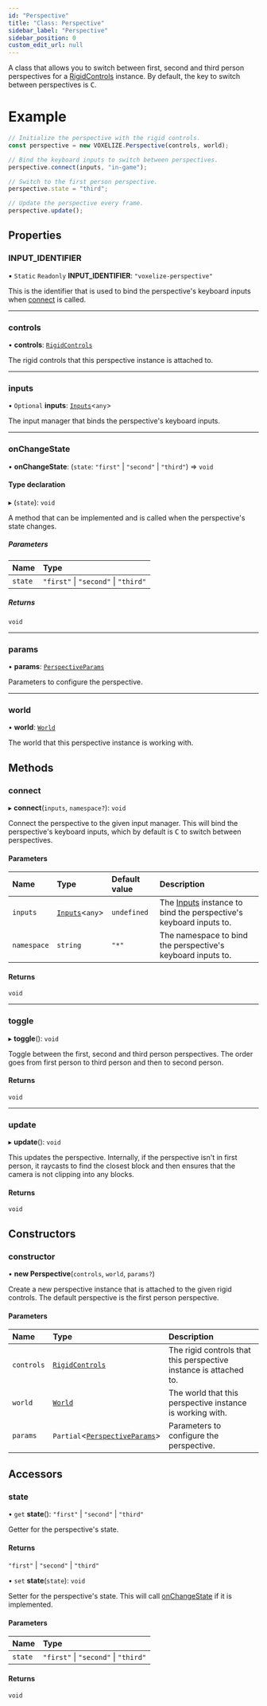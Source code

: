 ```yaml
---
id: "Perspective"
title: "Class: Perspective"
sidebar_label: "Perspective"
sidebar_position: 0
custom_edit_url: null
---
```


A class that allows you to switch between first, second and third person perspectives for
a [RigidControls](RigidControls.md) instance. By default, the key to switch between perspectives is <kbd>C</kbd>.

# Example
```ts
// Initialize the perspective with the rigid controls.
const perspective = new VOXELIZE.Perspective(controls, world);

// Bind the keyboard inputs to switch between perspectives.
perspective.connect(inputs, "in-game");

// Switch to the first person perspective.
perspective.state = "third";

// Update the perspective every frame.
perspective.update();
```

## Properties

### INPUT\_IDENTIFIER

▪ `Static` `Readonly` **INPUT\_IDENTIFIER**: ``"voxelize-perspective"``

This is the identifier that is used to bind the perspective's keyboard inputs
when [connect](Perspective.md#connect) is called.

___

### controls

• **controls**: [`RigidControls`](RigidControls.md)

The rigid controls that this perspective instance is attached to.

___

### inputs

• `Optional` **inputs**: [`Inputs`](Inputs.md)<`any`\>

The input manager that binds the perspective's keyboard inputs.

___

### onChangeState

• **onChangeState**: (`state`: ``"first"`` \| ``"second"`` \| ``"third"``) => `void`

#### Type declaration

▸ (`state`): `void`

A method that can be implemented and is called when the perspective's state changes.

##### Parameters

| Name | Type |
| :------ | :------ |
| `state` | ``"first"`` \| ``"second"`` \| ``"third"`` |

##### Returns

`void`

___

### params

• **params**: [`PerspectiveParams`](../modules.md#perspectiveparams)

Parameters to configure the perspective.

___

### world

• **world**: [`World`](World.md)

The world that this perspective instance is working with.

## Methods

### connect

▸ **connect**(`inputs`, `namespace?`): `void`

Connect the perspective to the given input manager. This will bind the perspective's keyboard inputs, which
by default is <kbd>C</kbd> to switch between perspectives.

#### Parameters

| Name | Type | Default value | Description |
| :------ | :------ | :------ | :------ |
| `inputs` | [`Inputs`](Inputs.md)<`any`\> | `undefined` | The [Inputs](Inputs.md) instance to bind the perspective's keyboard inputs to. |
| `namespace` | `string` | `"*"` | The namespace to bind the perspective's keyboard inputs to. |

#### Returns

`void`

___

### toggle

▸ **toggle**(): `void`

Toggle between the first, second and third person perspectives. The order goes from first person to
third person and then to second person.

#### Returns

`void`

___

### update

▸ **update**(): `void`

This updates the perspective. Internally, if the perspective isn't in first person, it raycasts to find the closest
block and then ensures that the camera is not clipping into any blocks.

#### Returns

`void`

## Constructors

### constructor

• **new Perspective**(`controls`, `world`, `params?`)

Create a new perspective instance that is attached to the given rigid controls. The default
perspective is the first person perspective.

#### Parameters

| Name | Type | Description |
| :------ | :------ | :------ |
| `controls` | [`RigidControls`](RigidControls.md) | The rigid controls that this perspective instance is attached to. |
| `world` | [`World`](World.md) | The world that this perspective instance is working with. |
| `params` | `Partial`<[`PerspectiveParams`](../modules.md#perspectiveparams)\> | Parameters to configure the perspective. |

## Accessors

### state

• `get` **state**(): ``"first"`` \| ``"second"`` \| ``"third"``

Getter for the perspective's state.

#### Returns

``"first"`` \| ``"second"`` \| ``"third"``

• `set` **state**(`state`): `void`

Setter for the perspective's state. This will call [onChangeState](Perspective.md#onchangestate) if it is implemented.

#### Parameters

| Name | Type |
| :------ | :------ |
| `state` | ``"first"`` \| ``"second"`` \| ``"third"`` |

#### Returns

`void`
